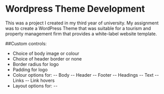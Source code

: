
# Wordpress Theme Development

This was a project I created in my third year of university. My assignment was to create a WordPress Theme that was suitable for a tourism and property management firm that provides a white-label website template.

##Custom controls:
- Choice of body image or colour
- Choice of header border or none
- Border radius for logo
- Padding for logo
- Colour options for:
-- Body
-- Header
-- Footer
-- Headings
-- Text
-- Links
-- Link hovers
- Layout options for:
--
